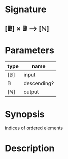# Signature
## [𝔹] × 𝔹 ⟶ [ℕ]

# Parameters

| type | name |
|------|------|
|[𝔹]|input|
|𝔹|descending?|
|[ℕ]|output|

# Synopsis
indices of ordered elements

# Description

